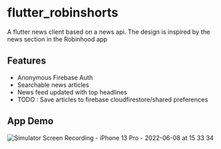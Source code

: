 # flutter_robinshorts

A flutter news client based on a news api. The design is inspired by the news section in the Robinhood app


## Features

- Anonymous Firebase Auth
- Searchable news articles
- News feed updated with top headlines
- TODO : Save articles to firebase cloudfirestore/shared preferences

## App Demo

![Simulator Screen Recording - iPhone 13 Pro - 2022-06-08 at 15 33 34](https://user-images.githubusercontent.com/16275252/172728675-4ed5943b-655c-4799-bc2a-ca7f7508de75.gif)